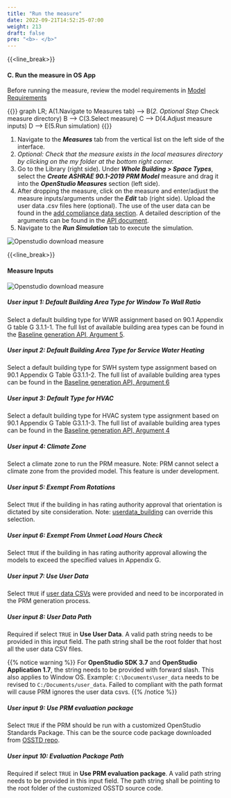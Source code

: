 ```yaml
---
title: "Run the measure"
date: 2022-09-21T14:52:25-07:00
weight: 213
draft: false
pre: "<b>- </b>"
---
```


{{<line_break>}}

#### C. Run the measure in OS App

Before running the measure, review the model requirements in
[Model Requirements](/BEM-for-PRM/user_guide/model_requirements)

<!-- - Select "Components & Measures" from the top menu in the screen
- Select Whole Building/ Space Types in the Apply Measure window
  - Click the arrow next to Space types to show available measures
  - Select the "Create ASHRAE 90.1-2019 PRM Model" measure
  - Make selections in the right-hand side of the window as needed
  - Click on the Apply Measure at the bottom of the screen
   -->

{{<mermaid align="center">}}
graph LR;
A(1.Navigate to Measures tab) --> B(_2. Optional Step_ Check measure directory)
B --> C(3.Select measure)
C --> D(4.Adjust measure inputs)
D --> E(5.Run simulation)
{{</mermaid>}}

1. Navigate to the **_Measures_** tab from the vertical list on the left side of the interface.
2. _Optional: Check that the measure exists in the local measures directory by clicking on the my folder at the bottom right corner._
3. Go to the Library (right side). Under **_Whole Building > Space Types_**, select the **_Create ASHRAE 90.1-2019 PRM Model_** measure and drag it into the **_OpenStudio Measures_** section (left side).
4. After dropping the measure, click on the measure and enter/adjust the measure inputs/arguments under the **_Edit_** tab (right side). Upload the user data .csv files here (optional). The use of the user data can be found in the [add compliance data section](../../../user_guide/add_compliance_data/). A detailed description of the arguments can be found in the [API document](https://pnnl.github.io/BEM-for-PRM/user_guide/prm_api_ref/baseline_generation_api/).
5. Navigate to the **_Run Simulation_** tab to execute the simulation.

![Openstudio download measure](/BEM-for-PRM/get_start/os_app/images/osapp3.jpg?width=800px&align=left&classes=border)

<!-- Need a user data link here in point 4.
Update the images in November with proper numbering accounting for the Optional Step 2.
Update the images so that user data field is shown.-->

{{<line_break>}}

#### Measure Inputs

![Openstudio download measure](/BEM-for-PRM/get_start/os_app/images/osapp4.jpg?width=800px&align=left&classes=border)

##### **User input 1: Default Building Area Type for Window To Wall Ratio**

Select a default building type for WWR assignment based on 90.1 Appendix G table G 3.1.1-1. The full list of available building area types can be found in the [Baseline generation API, Argument 5](../../../user_guide/prm_api_ref/baseline_generation_api/#argument-5-default_wwr_bldg_type).

##### **User input 2: Default Building Area Type for Service Water Heating**

Select a default building type for SWH system type assignment based on 90.1 Appendix G Table G3.1.1-2. The full list of available building area types can be found in the [Baseline generation API, Argument 6](../../../user_guide/prm_api_ref/baseline_generation_api/#argument-6-default_swh_bldg_type)

##### **User input 3: Default Type for HVAC**

Select a default building type for HVAC system type assignment based on 90.1 Appendix G Table G3.1.1-3. The full list of available building area types can be found in the [Baseline generation API, Argument 4](../../../user_guide/prm_api_ref/baseline_generation_api/#argument-4-default_hvac_bldg_type)

##### **User input 4: Climate Zone**

Select a climate zone to run the PRM measure. Note: PRM cannot select a climate zone from the provided model. This feature is under development.

##### **User input 5: Exempt From Rotations**

Select `TRUE` if the building in has rating authority approval that orientation is dictated by site consideration. Note: [userdata_building](../../../user_guide/add_compliance_data/building_type/user_data_building) can override this selection.

##### **User input 6: Exempt From Unmet Load Hours Check**

Select `TRUE` if the building in has rating authority approval allowing the models to exceed the specified values in Appendix G.

##### **User input 7: Use User Data**

Select `TRUE` if [user data CSVs](../../../user_guide/add_compliance_data) were provided and need to be incorporated in the PRM generation process.

##### **User input 8: User Data Path**

Required if select `TRUE` in **Use User Data**. A valid path string needs to be provided in this input field. The path string shall be the root folder that host all the user data CSV files.

{{% notice warning %}}
For **OpenStudio SDK 3.7** and **OpenStudio Application 1.7**, the string needs to be provided with forward slash. This also applies to Window OS.
Example: `C:\Documents\user_data` needs to be revised to `C:/Documents/user_data`. Failed to compliant with the path format will cause PRM ignores the user data csvs.
{{% /notice %}}

##### **User input 9: Use PRM evaluation package**

Select `TRUE` if the PRM should be run with a customized OpenStudio Standards Package. This can be the source code package downloaded from [OSSTD repo](https://github.com/NREL/openstudio-standards/tree/AppendixG_Dev).

##### **User input 10: Evaluation Package Path**

Required if select `TRUE` in **Use PRM evaluation package**. A valid path string needs to be provided in this input field. The path string shall be pointing to the root folder of the customized OSSTD source code.
